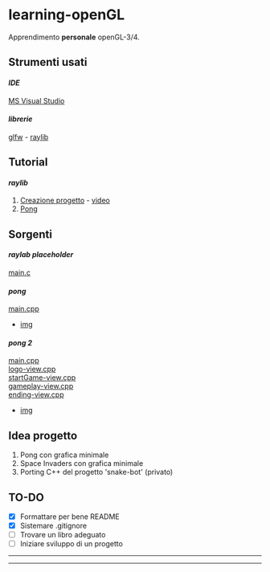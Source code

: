 # learning-openGL
Apprendimento **personale** openGL-3/4.   
  

## Strumenti usati
#### *IDE*
[MS Visual Studio](https://visualstudio.microsoft.com/it/vs/community/)
  

#### *librerie*
[glfw](https://www.glfw.org/download) - [raylib](https://www.raylib.com/)
  

## Tutorial
#### *raylib*
1. [Creazione progetto](https://github.com/raysan5/raylib/wiki/Working-on-Windows) - [video](https://www.youtube.com/watch?v=--gI9083QnU)
2. [Pong](https://www.youtube.com/watch?v=LvpS3ILwQNA)
  

## Sorgenti
#### *raylab placeholder*  
[main.c](./source/1_first/game/src/raylib_game.c)
  
#### *pong*
[main.cpp](./source/2_pong/_build/main.cpp)  
- [img](./img/cat.PNG)
  
  
#### *pong 2*
[main.cpp](./source/3_pong2/game/src/main.cpp)  
[logo-view.cpp](./source/3_pong2/game/src/screen_logo.cpp)  
[startGame-view.cpp](./source/3_pong2/game/src/screen_startgame.cpp)  
[gameplay-view.cpp](./source/3_pong2/game/src/screen_gameplay.cpp)  
[ending-view.cpp](./source/3_pong2/game/src/screen_ending.cpp)  
- [img](./img/qwe.png)
  
  
## Idea progetto
1. Pong con grafica minimale
2. Space Invaders con grafica minimale
3. Porting C++ del progetto 'snake-bot' (privato)
  
  
## TO-DO
- [x] Formattare per bene README
- [x] Sistemare .gitignore
- [ ] Trovare un libro adeguato
- [ ] Iniziare sviluppo di un progetto
  
---
---
